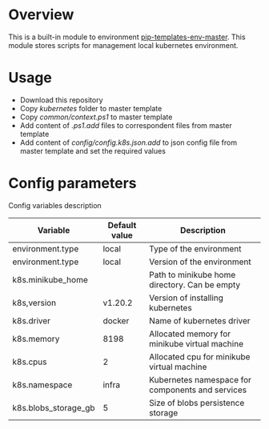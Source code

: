# Overview

This is a built-in module to environment [pip-templates-env-master](https://github.com/pip-templates/pip-templates-env-master). 
This module stores scripts for management local kubernetes environment.

# Usage

- Download this repository
- Copy *kubernetes* folder to master template
- Copy *common/context.ps1* to master template
- Add content of *.ps1.add* files to correspondent files from master template
- Add content of *config/config.k8s.json.add* to json config file from master template and set the required values

# Config parameters

Config variables description

| Variable | Default value | Description |
|----|----|---|
| environment.type | local | Type of the environment |
| environment.type | local | Version of the environment |
| k8s.minikube_home |  | Path to minikube home directory. Can be empty |
| k8s,version | v1.20.2 | Version of installing kubernetes |
| k8s.driver | docker | Name of kubernetes driver |
| k8s.memory | 8198 | Allocated memory for minikube virtual machine |
| k8s.cpus | 2 | Allocated cpu for minikube virtual machine |
| k8s.namespace | infra | Kubernetes namespace for components and services |
| k8s.blobs_storage_gb | 5 | Size of blobs persistence storage |
